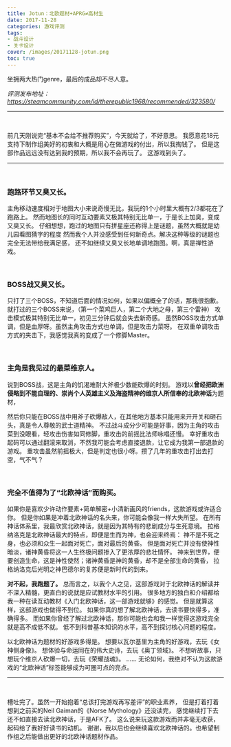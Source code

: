```yaml
---
title: Jotun：北欧题材+APRG≠高材生
date: 2017-11-28
categories: 游戏评测
tags: 
- 战斗设计
- 关卡设计
cover: /images/20171128-jotun.png
toc: true
---
```


坐拥两大热门genre，最后的成品却不尽人意。

<!--more-->

*评测发布地址：https://steamcommunity.com/id/therepublic1968/recommended/323580/*

---

</br>

前几天刚说完“基本不会给不推荐购买”，今天就给了，不好意思。
我愿意花18元支持下制作组美好的初衷和大概是用心在做游戏的付出，所以我掏钱了。
但是这部作品远远没有达到我的预期，所以我不会再玩了。
这游戏到头了。

---

</br>

### **跑路环节又臭又长。**

主角移动速度相对于地图大小来说奇慢无比，我玩的1个小时里大概有2/3都花在了跑路上。
然而地图长的同时互动要素又极其特别无比单一，于是长上加臭，变成又臭又长。
仔细想想，跑过的地图只有拼星座还称得上是谜题，虽然大概就是幼儿园看图猜字的程度
然而我个人并没感受到任何新奇点。解决这种等级的谜题也完全无法带给我满足感，
还不如继续又臭又长地单调地跑图。啊，真是禅性游戏。

</br>

### **BOSS战又臭又长。**

只打了三个BOSS，不知道后面的情况如何，如果以偏概全了的话，那我很抱歉。
就打过的三个BOSS来说，（第一个菜鸡巨人，第二个大地之母，第三个雷神）
攻击模式极其特别无比单一，初见三分钟后就会失去新奇感。
虽然BOSS攻击方式单调，但是血厚呀。虽然主角攻击方式也单调，但是攻击力菜呀。
在双重单调攻击方式的夹击下，我感觉我真的变成了一个修脚Master。

</br>

### **主角是我见过的最菜维京人。**

说到BOSS战，这是主角的饥渴难耐大斧极少数能砍爆的时刻。
游戏以**曾经把欧洲侵略到不能自理的、崇尚个人英雄主义及海盗精神的维京人所信奉的北欧神话**为题材，

然后你只能在BOSS战中用斧子砍爆敌人，在其他地方基本只能用来开开关和砸石头，真是令人尊敬的武士道精神。
不过战斗成分少可能是好事，因为主角的攻击菜到没眼看，轻攻击伤害如同修脚，重攻击的前摇比法师咏唱还慢。
幸好重攻击起码可以通过翻滚来取消，不然我可能会考虑直接退款，让它成为我第一部退款的游戏。
重攻击虽然前摇极大，但是判定也很小呀。攒了几年的重攻击打出去打空，气不气？

</br>

### **完全不值得为了“北欧神话”而购买。**

如果你是喜欢少许动作要素+简单解密+小清新画风的friends，这款游戏或许适合你。
但是你如果是冲着北欧神话的名头来，你可能会像我一样大失所望。
在所有神话体系里，我最欣赏北欧神话，就是因为其特有的悲剧成分与生死意境。
拉格纳洛克是北欧神话最大的特点，即便是生而为神，也会迎来终焉：
神不是不死之身，也必须和众生一起面对死亡，面对最后的黄昏。
但是面对死亡并没有使神性暗淡，诸神黄昏将这一人生终极问题掺入了更浓厚的悲壮情怀。
神来到世界，便要创造生命，这是神性使然；诸神黄昏是神的黄昏，却不是全部生命的黄昏，
拉格纳洛克后光明之神巴德尔的复苏便是新时代的到来。

**对不起，我跑题了。**
总而言之，以我个人之见，这部游戏对于北欧神话的解读并不深入精髓，更直白的说就是应试教材水平的引用。
很多地方的独白和介绍都给我一种在读互动教材《入门北欧神话，这一部游戏就够》的感觉。
但是就算这样，这部游戏也做得不到位。
如果你真的想了解北欧神话，去读书要快得多，准确得多。
而如果你曾经了解过北欧神话，那你可能也会和我一样觉得这游戏完全就是高不成低不就。
低不到科普基本知识的水平，高不到探讨核心问题的程度。

以北欧神话为题材的好游戏多得是。
想要以瓦尔基里为主角的好游戏，去玩《女神侧身像》。
想体验与命运同在的伟大史诗，去玩《奥丁领域》。
不想听故事，只想玩个维京人砍爆一切，去玩《荣耀战魂》。
......
无论如何，我绝对不认为这款游戏的“北欧神话”标签能够成为可圈可点的亮点。

---

</br>

槽吐完了。虽然一开始抱着“总该打完游戏再写差评”的职业素养，
但是打着打着想到之前买的Neil Gaiman的《Norse Mythology》还没读完，
感觉继续打下去还不如直接去读北欧神话，于是AFK了。
这么说来玩这款游戏而并非毫无收获，起码给了我好好读书的动机。
谢谢，我以后也会继续喜欢北欧神话的。也希望制作组之后能做出更好的北欧神话题材作品。
